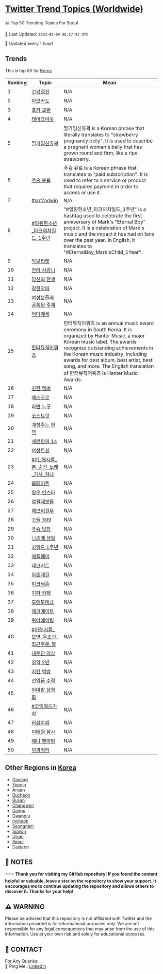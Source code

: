 [Twitter Trend Topics (Worldwide)](https://github.com/ErcinDedeoglu/Twitter-Trend-Topics)
==========


📊 Top 50 Trending Topics For Seoul

📆 Last Updated: `2023-02-04 06:17:42 UTC`

🔧 Updated every 1 hour!


## Trends

This is top 50 for [Korea](</Korea>)

| Ranking | Topic | Mean |
| ------- | ------------ | ------------ |
| 1 | [건강검진](http://twitter.com/search?q=%ea%b1%b4%ea%b0%95%ea%b2%80%ec%a7%84) | N/A |
| 2 | [아보카도](http://twitter.com/search?q=%ec%95%84%eb%b3%b4%ec%b9%b4%eb%8f%84) | N/A |
| 3 | [포카 교환](http://twitter.com/search?q=%ed%8f%ac%ec%b9%b4+%ea%b5%90%ed%99%98) | N/A |
| 4 | [테이크아웃](http://twitter.com/search?q=%ed%85%8c%ec%9d%b4%ed%81%ac%ec%95%84%ec%9b%83) | N/A |
| 5 | [딸기임신유곽](http://twitter.com/search?q=%eb%94%b8%ea%b8%b0%ec%9e%84%ec%8b%a0%ec%9c%a0%ea%b3%bd) | 딸기임신유곽 is a Korean phrase that literally translates to "strawberry pregnancy belly". It is used to describe a pregnant woman's belly that has grown round and firm, like a ripe strawberry. |
| 6 | [푸슝 유료](http://twitter.com/search?q=%ed%91%b8%ec%8a%9d+%ec%9c%a0%eb%a3%8c) | 푸슝 유료 is a Korean phrase that translates to "paid subscription". It is used to refer to a service or product that requires payment in order to access or use it. |
| 7 | [#srr2ndwin](http://twitter.com/search?q=%23srr2ndwin) | N/A |
| 8 | [#영원한소년_마크의차일드_1주년](http://twitter.com/search?q=%23%ec%98%81%ec%9b%90%ed%95%9c%ec%86%8c%eb%85%84_%eb%a7%88%ed%81%ac%ec%9d%98%ec%b0%a8%ec%9d%bc%eb%93%9c_1%ec%a3%bc%eb%85%84) | "#영원한소년_마크의차일드_1주년" is a hashtag used to celebrate the first anniversary of Mark's "Eternal Boy" project. It is a celebration of Mark's music and the impact it has had on fans over the past year. In English, it translates to "#EternalBoy_Mark'sChild_1Year". |
| 9 | [악보티켓](http://twitter.com/search?q=%ec%95%85%eb%b3%b4%ed%8b%b0%ec%bc%93) | N/A |
| 10 | [천러 사랑니](http://twitter.com/search?q=%ec%b2%9c%eb%9f%ac+%ec%82%ac%eb%9e%91%eb%8b%88) | N/A |
| 11 | [당신의 전생](http://twitter.com/search?q=%eb%8b%b9%ec%8b%a0%ec%9d%98+%ec%a0%84%ec%83%9d) | N/A |
| 12 | [착한악마](http://twitter.com/search?q=%ec%b0%a9%ed%95%9c%ec%95%85%eb%a7%88) | N/A |
| 13 | [여성분들과 공통된 주제](http://twitter.com/search?q=%ec%97%ac%ec%84%b1%eb%b6%84%eb%93%a4%ea%b3%bc+%ea%b3%b5%ed%86%b5%eb%90%9c+%ec%a3%bc%ec%a0%9c) | N/A |
| 14 | [어디계세](http://twitter.com/search?q=%ec%96%b4%eb%94%94%ea%b3%84%ec%84%b8) | N/A |
| 15 | [한터뮤직어워즈](http://twitter.com/search?q=%ed%95%9c%ed%84%b0%eb%ae%a4%ec%a7%81%ec%96%b4%ec%9b%8c%ec%a6%88) | 한터뮤직어워즈 is an annual music award ceremony in South Korea. It is organized by Hanter Music, a major Korean music label. The awards recognize outstanding achievements in the Korean music industry, including awards for best album, best artist, best song, and more. The English translation of 한터뮤직어워즈 is Hanter Music Awards. |
| 16 | [친한 멤버](http://twitter.com/search?q=%ec%b9%9c%ed%95%9c+%eb%a9%a4%eb%b2%84) | N/A |
| 17 | [에스크로](http://twitter.com/search?q=%ec%97%90%ec%8a%a4%ed%81%ac%eb%a1%9c) | N/A |
| 18 | [라면 누구](http://twitter.com/search?q=%eb%9d%bc%eb%a9%b4+%eb%88%84%ea%b5%ac) | N/A |
| 19 | [코스트릿](http://twitter.com/search?q=%ec%bd%94%ec%8a%a4%ed%8a%b8%eb%a6%bf) | N/A |
| 20 | [계정주는 현역](http://twitter.com/search?q=%ea%b3%84%ec%a0%95%ec%a3%bc%eb%8a%94+%ed%98%84%ec%97%ad) | N/A |
| 21 | [세븐틴의 14](http://twitter.com/search?q=%ec%84%b8%eb%b8%90%ed%8b%b4%ec%9d%98+14) | N/A |
| 22 | [여성트친](http://twitter.com/search?q=%ec%97%ac%ec%84%b1%ed%8a%b8%ec%b9%9c) | N/A |
| 23 | [#이_해시를_본_순간_노래_가사_하나](http://twitter.com/search?q=%23%ec%9d%b4_%ed%95%b4%ec%8b%9c%eb%a5%bc_%eb%b3%b8_%ec%88%9c%ea%b0%84_%eb%85%b8%eb%9e%98_%ea%b0%80%ec%82%ac_%ed%95%98%eb%82%98) | N/A |
| 24 | [룸메이트](http://twitter.com/search?q=%eb%a3%b8%eb%a9%94%ec%9d%b4%ed%8a%b8) | N/A |
| 25 | [원우 인스타](http://twitter.com/search?q=%ec%9b%90%ec%9a%b0+%ec%9d%b8%ec%8a%a4%ed%83%80) | N/A |
| 26 | [정월대보름](http://twitter.com/search?q=%ec%a0%95%ec%9b%94%eb%8c%80%eb%b3%b4%eb%a6%84) | N/A |
| 27 | [에브리원우](http://twitter.com/search?q=%ec%97%90%eb%b8%8c%eb%a6%ac%ec%9b%90%ec%9a%b0) | N/A |
| 28 | [꼬들 399](http://twitter.com/search?q=%ea%bc%ac%eb%93%a4+399) | N/A |
| 29 | [푸슝 답장](http://twitter.com/search?q=%ed%91%b8%ec%8a%9d+%eb%8b%b5%ec%9e%a5) | N/A |
| 30 | [나츠메 생일](http://twitter.com/search?q=%eb%82%98%ec%b8%a0%eb%a9%94+%ec%83%9d%ec%9d%bc) | N/A |
| 31 | [차일드 1주년](http://twitter.com/search?q=%ec%b0%a8%ec%9d%bc%eb%93%9c+1%ec%a3%bc%eb%85%84) | N/A |
| 32 | [애플페이](http://twitter.com/search?q=%ec%95%a0%ed%94%8c%ed%8e%98%ec%9d%b4) | N/A |
| 33 | [데코키트](http://twitter.com/search?q=%eb%8d%b0%ec%bd%94%ed%82%a4%ed%8a%b8) | N/A |
| 34 | [입춘대길](http://twitter.com/search?q=%ec%9e%85%ec%b6%98%eb%8c%80%ea%b8%b8) | N/A |
| 35 | [피크닉존](http://twitter.com/search?q=%ed%94%bc%ed%81%ac%eb%8b%89%ec%a1%b4) | N/A |
| 36 | [지하 카페](http://twitter.com/search?q=%ec%a7%80%ed%95%98+%ec%b9%b4%ed%8e%98) | N/A |
| 37 | [모에모에큥](http://twitter.com/search?q=%eb%aa%a8%ec%97%90%eb%aa%a8%ec%97%90%ed%81%a5) | N/A |
| 38 | [체크메이트](http://twitter.com/search?q=%ec%b2%b4%ed%81%ac%eb%a9%94%ec%9d%b4%ed%8a%b8) | N/A |
| 39 | [퀴어베이팅](http://twitter.com/search?q=%ed%80%b4%ec%96%b4%eb%b2%a0%ec%9d%b4%ed%8c%85) | N/A |
| 40 | [#이해시를_보면_무조건_최근주운_짤](http://twitter.com/search?q=%23%ec%9d%b4%ed%95%b4%ec%8b%9c%eb%a5%bc_%eb%b3%b4%eb%a9%b4_%eb%ac%b4%ec%a1%b0%ea%b1%b4_%ec%b5%9c%ea%b7%bc%ec%a3%bc%ec%9a%b4_%ec%a7%a4) | N/A |
| 41 | [내주단 의상](http://twitter.com/search?q=%eb%82%b4%ec%a3%bc%eb%8b%a8+%ec%9d%98%ec%83%81) | N/A |
| 42 | [징역 2년](http://twitter.com/search?q=%ec%a7%95%ec%97%ad+2%eb%85%84) | N/A |
| 43 | [치킨 먹방](http://twitter.com/search?q=%ec%b9%98%ed%82%a8+%eb%a8%b9%eb%b0%a9) | N/A |
| 44 | [선입금 수령](http://twitter.com/search?q=%ec%84%a0%ec%9e%85%ea%b8%88+%ec%88%98%eb%a0%b9) | N/A |
| 45 | [아미밤 상영회](http://twitter.com/search?q=%ec%95%84%eb%af%b8%eb%b0%a4+%ec%83%81%ec%98%81%ed%9a%8c) | N/A |
| 46 | [#코믹월드가챠](http://twitter.com/search?q=%23%ec%bd%94%eb%af%b9%ec%9b%94%eb%93%9c%ea%b0%80%ec%b1%a0) | N/A |
| 47 | [러쉬아워](http://twitter.com/search?q=%eb%9f%ac%ec%89%ac%ec%95%84%ec%9b%8c) | N/A |
| 48 | [이태원 참사](http://twitter.com/search?q=%ec%9d%b4%ed%83%9c%ec%9b%90+%ec%b0%b8%ec%82%ac) | N/A |
| 49 | [예나 팬미팅](http://twitter.com/search?q=%ec%98%88%eb%82%98+%ed%8c%ac%eb%af%b8%ed%8c%85) | N/A |
| 50 | [까까머리](http://twitter.com/search?q=%ea%b9%8c%ea%b9%8c%eb%a8%b8%eb%a6%ac) | N/A |



## Other Regions in [Korea](</Korea>)

* [Goyang](</Korea/Goyang.md>)
* [Yongin](</Korea/Yongin.md>)
* [Ansan](</Korea/Ansan.md>)
* [Bucheon](</Korea/Bucheon.md>)
* [Busan](</Korea/Busan.md>)
* [Changwon](</Korea/Changwon.md>)
* [Daegu](</Korea/Daegu.md>)
* [Gwangju](</Korea/Gwangju.md>)
* [Incheon](</Korea/Incheon.md>)
* [Seongnam](</Korea/Seongnam.md>)
* [Suwon](</Korea/Suwon.md>)
* [Ulsan](</Korea/Ulsan.md>)
* [Seoul](</Korea/Seoul.md>)
* [Daejeon](</Korea/Daejeon.md>)



## 📝 NOTES

⭐⭐⭐ **Thank you for visiting my GitHub repository! If you found the content helpful or valuable, leave a star on the repository to show your support. It encourages me to continue updating the repository and allows others to discover it. Thanks for your help!**


## ⚠️ WARNING

Please be advised that this repository is not affiliated with Twitter and the information provided is for informational purposes only. We are not responsible for any legal consequences that may arise from the use of this information. Use at your own risk and solely for educational purposes.


## 📨 CONTACT

 For Any Queries:  
            🏓 Ping Me : [LinkedIn](https://www.linkedin.com/in/ercindedeoglu/)
